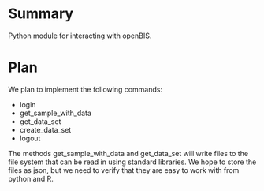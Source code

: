 # Summary

Python module for interacting with openBIS.

# Plan

We plan to implement the following commands:

- login
- get_sample_with_data
- get_data_set
- create_data_set
- logout

The methods get_sample_with_data and get_data_set will write files to the file system that can be read in using standard libraries. We hope to store the files as json, but we need to verify that they are easy to work with from python and R.

